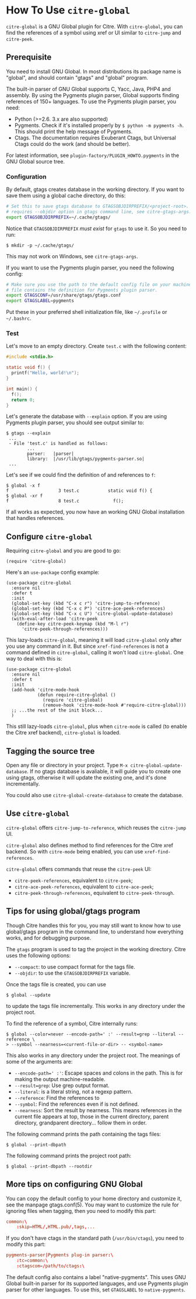 # How To Use `citre-global`

`citre-global` is a GNU Global plugin for Citre. With `citre-global`, you can
find the references of a symbol using xref or UI similar to `citre-jump` and
`citre-peek`.

## Prerequisite

You need to install GNU Global. In most distributions its package name is
"global", and should contain "gtags" and "global" program.

The built-in parser of GNU Global supports C, Yacc, Java, PHP4 and assembly. By
using the Pygments plugin parser, Global supports finding references of 150+
languages. To use the Pygments plugin parser, you need:

- Python (>=2.6. 3.x are also supported)
- Pygments. Check if it's installed properly by `$ python -m pygments -h`. This
  should print the help message of Pygments.
- Ctags. The documentation requires Exuberant Ctags, but Universal Ctags could
  do the work (and should be better).

For latest information, see `plugin-factory/PLUGIN_HOWTO.pygments` in the GNU
Global source tree.

### Configuration

By default, gtags creates database in the working directory. If you want to
save them using a global cache directory, do this:

```sh
# Set this to save gtags database to GTAGSOBJDIRPREFIX/<project-root>.  This
# requires --objdir option in gtags command line, see citre-gtags-args.
export GTAGSOBJDIRPREFIX=~/.cache/gtags/
```

Notice that `GTAGSOBJDIRPREFIX` *must exist* for `gtags` to use it. So you need
to run:

```console
$ mkdir -p ~/.cache/gtags/
```

This may not work on Windows, see `citre-gtags-args`.

If you want to use the Pygments plugin parser, you need the following config:

```sh
# Make sure you use the path to the default config file on your machine.  This
# file contains the definition for Pygments plugin parser.
export GTAGSCONF=/usr/share/gtags/gtags.conf
export GTAGSLABEL=pygments
```

Put these in your preferred shell initialization file, like `~/.profile` or
`~/.bashrc`.

### Test

Let's move to an empty directory. Create `test.c` with the following content:

```c
#include <stdio.h>

static void f() {
  printf("Hello, world!\n");
}

int main() {
  f();
  return 0;
}
```

Let's generate the database with `--explain` option. If you are using Pygments
plugin parser, you should see output similar to:

```console
$ gtags --explain
 ...
 - File 'test.c' is handled as follows:
        ...
        parser:   |parser|
        library:  |/usr/lib/gtags/pygments-parser.so|
 ...
```

Let's see if we could find the definition of and references to `f`:

```console
$ global -x f
f                   3 test.c           static void f() {
$ global -xr f
f                   8 test.c             f();
```

If all works as expected, you now have an working GNU Global installation that
handles references.

## Configure `citre-global`

Requiring `citre-global` and you are good to go:

```elisp
(require 'citre-global)
```

Here's an `use-package` config example:

```elisp
(use-package citre-global
  :ensure nil
  :defer t
  :init
  (global-set-key (kbd "C-x c r") 'citre-jump-to-reference)
  (global-set-key (kbd "C-x c P") 'citre-ace-peek-references)
  (global-set-key (kbd "C-x c U") 'citre-global-update-database)
  (with-eval-after-load 'citre-peek
    (define-key citre-peek-keymap (kbd "M-l r")
      'citre-peek-through-references)))
```

This lazy-loads `citre-global`, meaning it will load `citre-global` only after
you use any command in it. But since `xref-find-references` is not a command
defined in `citre-global`, calling it won't load `citre-global`. One way to
deal with this is:

```elisp
(use-package citre-global
  :ensure nil
  :defer t
  :init
  (add-hook 'citre-mode-hook
            (defun require-citre-global ()
              (require 'citre-global)
              (remove-hook 'citre-mode-hook #'require-citre-global)))
  ;; ...the rest of the init block...
  )
```

This still lazy-loads `citre-global`, plus when `citre-mode` is called (to
enable the Citre xref backend), `citre-global` is loaded.

## Tagging the source tree

Open any file or directory in your project. Type `M-x
citre-global-update-database`. If no gtags database is avaliable, it will guide
you to create one using gtags, otherwise it will update the existing one, and
it's done incrementally.

You could also use `citre-global-create-database` to create the database.

## Use `citre-global`

`citre-global` offers `citre-jump-to-reference`, which reuses the `citre-jump`
UI.

`citre-global` also defines method to find references for the Citre xref
backend. So with `citre-mode` being enabled, you can use
`xref-find-references`.

`citre-global` offers commands that reuse the `citre-peek` UI:

- `citre-peek-references`, equivalent to `citre-peek`;
- `citre-ace-peek-references`, equivalent to `citre-ace-peek`;
- `citre-peek-through-references`, equivalent to `citre-peek-through`.

## Tips for using global/gtags program

Though Citre handles this for you, you may still want to know how to use
global/gtags program in the command line, to understand how everything works,
and for debugging purpose.

The `gtags` program is used to tag the project in the working directory. Citre
uses the following options:

- `--compact`: to use compact format for the tags file.
- `--objdir`: to use the `GTAGSOBJDIRPREFIX` variable.

Once the tags file is created, you can use

```console
$ global --update
```

to update the tags file incrementally. This works in any directory under the
project root.

To find the reference of a symbol, Citre internally runs:

```console
$ global --color=never --encode-path=' :' --result=grep --literal --reference \
> --symbol --nearness=<current-file-or-dir> -- <symbol-name>
```

This also works in any directory under the project root. The meanings of some
of the arguments are:

- `--encode-path=' :'`: Escape spaces and colons in the path. This is for
  making the output machine-readable.
- `--result=grep`: Use grep output format.
- `--literal`: <symbol-name> is a literal string, not a regexp pattern.
- `--reference`: Find the references to <symbol-name>
- `--symbol`: Find the references even if <symbol-name> is not defined.
- `--nearness`: Sort the result by nearness. This means references in the
  current file appears at top, those in the current directory, parent
  directory, grandparent directory... follow them in order.

The following command prints the path containing the tags files:

```console
$ global --print-dbpath
```

The following command prints the project root path:

```console
$ global --print-dbpath --rootdir
```

## More tips on configuring GNU Global

You can copy the default config to your home directory and customize it, see
the manpage gtags.conf(5). You may want to customize the rule for ignoring
files when tagging, then you need to modify this part:

```conf
common:\
	:skip=HTML/,HTML.pub/,tags,...
```

If you don't have ctags in the standard path (`/usr/bin/ctags`), you need to
modify this part:

```conf
pygments-parser|Pygments plug-in parser:\
	:tc=common:\
	:ctagscom=/path/to/ctags:\
```

The default config also contains a label "native-pygments". This uses GNU
Global built-in parser for its supported languages, and use Pygments plugin
parser for other languages. To use this, set `GTAGSLABEL` to `native-pygments`.
